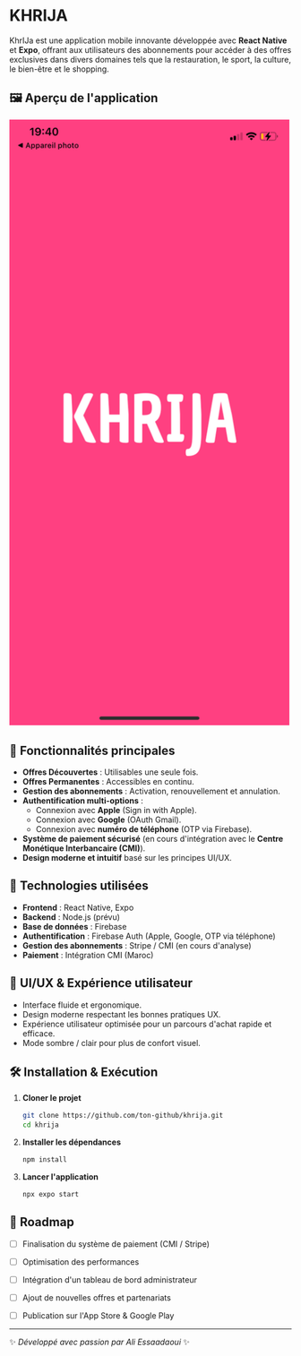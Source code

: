 # KHRIJA

KhrIJa est une application mobile innovante développée avec **React Native** et **Expo**, offrant aux utilisateurs des abonnements pour accéder à des offres exclusives dans divers domaines tels que la restauration, le sport, la culture, le bien-être et le shopping.

## 🖼️ Aperçu de l'application
<img src="assets/IMG_0.PNG" alt="Aperçu de KhrIJa" width="500" height="auto"/>



## 📌 Fonctionnalités principales
- **Offres Découvertes** : Utilisables une seule fois.
- **Offres Permanentes** : Accessibles en continu.
- **Gestion des abonnements** : Activation, renouvellement et annulation.
- **Authentification multi-options** :
  - Connexion avec **Apple** (Sign in with Apple).
  - Connexion avec **Google** (OAuth Gmail).
  - Connexion avec **numéro de téléphone** (OTP via Firebase).
- **Système de paiement sécurisé** (en cours d'intégration avec le **Centre Monétique Interbancaire (CMI)**).
- **Design moderne et intuitif** basé sur les principes UI/UX.

## 🚀 Technologies utilisées
- **Frontend** : React Native, Expo
- **Backend** : Node.js (prévu)
- **Base de données** : Firebase 
- **Authentification** : Firebase Auth (Apple, Google, OTP via téléphone)
- **Gestion des abonnements** : Stripe / CMI (en cours d'analyse)
- **Paiement** : Intégration CMI (Maroc)

## 🎨 UI/UX & Expérience utilisateur
- Interface fluide et ergonomique.
- Design moderne respectant les bonnes pratiques UX.
- Expérience utilisateur optimisée pour un parcours d'achat rapide et efficace.
- Mode sombre / clair pour plus de confort visuel.

## 🛠 Installation & Exécution

1. **Cloner le projet**
   ```bash
   git clone https://github.com/ton-github/khrija.git
   cd khrija
   ```

2. **Installer les dépendances**
   ```bash
   npm install
   ```

3. **Lancer l'application**
   ```bash
   npx expo start
   ```

## 📅 Roadmap
- [ ] Finalisation du système de paiement (CMI / Stripe)
- [ ] Optimisation des performances
- [ ] Intégration d'un tableau de bord administrateur
- [ ] Ajout de nouvelles offres et partenariats
- [ ] Publication sur l'App Store & Google Play


---
✨ _Développé avec passion par Ali Essaadaoui_ ✨

